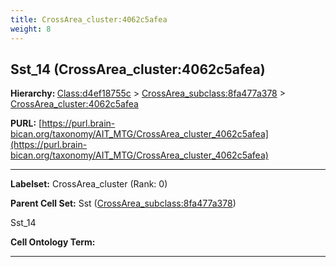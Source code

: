 ```yaml
---
title: CrossArea_cluster:4062c5afea
weight: 8
---
```

## Sst_14 (CrossArea_cluster:4062c5afea)
<b>Hierarchy: </b>
[Class:d4ef18755c](../Class_d4ef18755c) >
[CrossArea_subclass:8fa477a378](../CrossArea_subclass_8fa477a378) >
[CrossArea_cluster:4062c5afea](../CrossArea_cluster_4062c5afea)

**PURL:** [https://purl.brain-bican.org/taxonomy/AIT_MTG/CrossArea_cluster_4062c5afea](https://purl.brain-bican.org/taxonomy/AIT_MTG/CrossArea_cluster_4062c5afea)

---


**Labelset:** CrossArea_cluster (Rank: 0)

**Parent Cell Set:** Sst ([CrossArea_subclass:8fa477a378](../CrossArea_subclass_8fa477a378))

Sst_14


**Cell Ontology Term:** 

[MARKER GENES.]: #


---

[TRANSFERRED ANNOTATIONS.]: #


[AUTHOR ANNOTATION FIELDS.]: #

